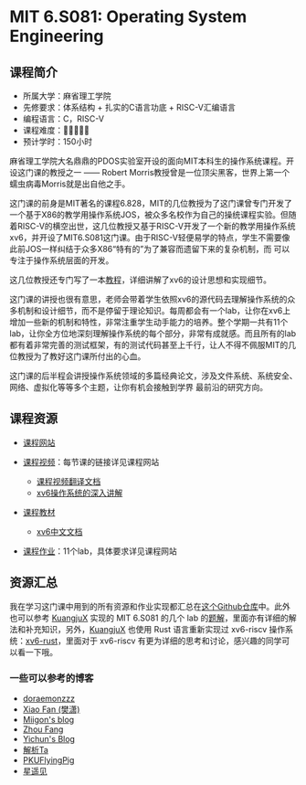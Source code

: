 # MIT 6.S081: Operating System Engineering
## 课程简介
- 所属大学：麻省理工学院
- 先修要求：体系结构 + 扎实的C语言功底 + RISC-V汇编语言
- 编程语言：C，RISC-V
- 课程难度：🌟🌟🌟🌟🌟
- 预计学时：150小时

麻省理工学院大名鼎鼎的PDOS实验室开设的面向MIT本科生的操作系统课程。开设这门课的教授之一 —— Robert Morris教授曾是一位顶尖黑客，世界上第一个蠕虫病毒Morris就是出自他之手。

这门课的前身是MIT著名的课程6.828，MIT的几位教授为了这门课曾专门开发了一个基于X86的教学用操作系统JOS，被众多名校作为自己的操统课程实验。但随着RISC-V的横空出世，这几位教授又基于RISC-V开发了一个新的教学用操作系统xv6，并开设了MIT6.S081这门课。由于RISC-V轻便易学的特点，学生不需要像此前JOS一样纠结于众多X86“特有的”为了兼容而遗留下来的复杂机制，而
可以专注于操作系统层面的开发。

这几位教授还专门写了一本[教程](https://pdos.csail.mit.edu/6.828/2021/xv6/book-riscv-rev2.pdf)，详细讲解了xv6的设计思想和实现细节。

这门课的讲授也很有意思，老师会带着学生依照xv6的源代码去理解操作系统的众多机制和设计细节，而不是停留于理论知识。每周都会有一个lab，让你在xv6上增加一些新的机制和特性，非常注重学生动手能力的培养。整个学期一共有11个lab，让你全方位地深刻理解操作系统的每个部分，非常有成就感。而且所有的lab都有着非常完善的测试框架，有的测试代码甚至上千行，让人不得不佩服MIT的几位教授为了教好这门课所付出的心血。

这门课的后半程会讲授操作系统领域的多篇经典论文，涉及文件系统、系统安全、网络、虚拟化等等多个主题，让你有机会接触到学界
最前沿的研究方向。

## 课程资源
- [课程网站](https://pdos.csail.mit.edu/6.828/2021/schedule.html)
- [课程视频](https://www.youtube.com/watch?v=L6YqHxYHa7A)：每节课的链接详见课程网站
  - [课程视频翻译文档](https://mit-public-courses-cn-translatio.gitbook.io/mit6-s081/)
  - [xv6操作系统的深入讲解](https://space.bilibili.com/1040264970/)

- [课程教材](https://pdos.csail.mit.edu/6.828/2021/xv6/book-riscv-rev2.pdf)
  - [xv6中文文档](https://th0ar.gitbooks.io/xv6-chinese/content/index.html)

- [课程作业](https://pdos.csail.mit.edu/6.828/2021/schedule.html)：11个lab，具体要求详见课程网站

## 资源汇总
我在学习这门课中用到的所有资源和作业实现都汇总在[这个Github仓库](https://github.com/PKUFlyingPig/MIT6.S081-2020fall)中。此外也可以参考 [KuangjuX](https://github.com/KuangjuX) 实现的 MIT 6.S081 的几个 lab 的[题解](https://github.com/KuangjuX/xv6-riscv-solution)，里面亦有详细的解法和补充知识，另外，[KuangjuX](https://github.com/KuangjuX) 也使用 Rust 语言重新实现过 xv6-riscv 操作系统：[xv6-rust](https://github.com/Ko-oK-OS/xv6-rust)，里面对于 xv6-riscv 有更为详细的思考和讨论，感兴趣的同学可以看一下哦。

### 一些可以参考的博客
- [doraemonzzz](http://doraemonzzz.com/tags/6-S081/)
- [Xiao Fan (樊潇)](https://fanxiao.tech/posts/MIT-6S081-notes/)
- [Miigon's blog](https://blog.miigon.net/categories/mit6-s081/)
- [Zhou Fang](https://walkerzf.github.io/categories/6-S081/index.html)
- [Yichun's Blog](https://www.yichuny.page/tags/Operating%20System)
- [解析Ta](https://blog.csdn.net/u013577996/article/details/108679997)
- [PKUFlyingPig](https://github.com/PKUFlyingPig/MIT6.S081-2020fall)
- [星遥见](https://www.cnblogs.com/weijunji/tag/XV6/)
